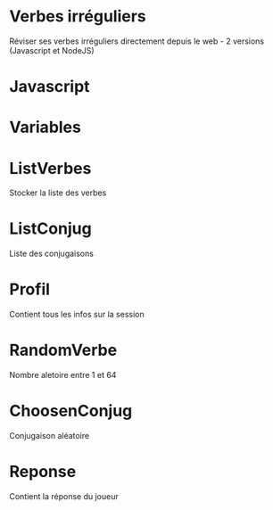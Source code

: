 # Verbes irréguliers
Réviser ses verbes irréguliers directement depuis le web - 2 versions (Javascript et NodeJS)

# Javascript
# Variables
# ListVerbes
Stocker la liste des verbes
# ListConjug
Liste des conjugaisons
# Profil
Contient tous les infos sur la session
# RandomVerbe
Nombre aletoire entre 1 et 64
# ChoosenConjug
Conjugaison aléatoire
# Reponse
Contient la réponse du joueur
